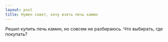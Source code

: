 ```yaml
---
layout: post 
title: Нужен совет, хочу взять печь камин 
--- 
```

Решил купить печь камин, но совсем не разбираюсь. Что выбирать, где покупать?